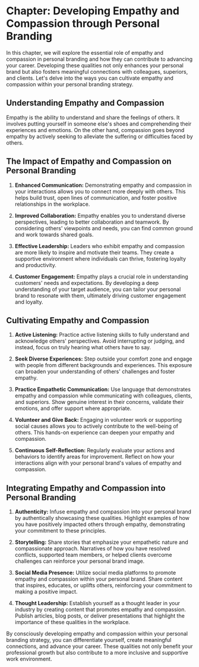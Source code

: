 Chapter: Developing Empathy and Compassion through Personal Branding
====================================================================

In this chapter, we will explore the essential role of empathy and compassion in personal branding and how they can contribute to advancing your career. Developing these qualities not only enhances your personal brand but also fosters meaningful connections with colleagues, superiors, and clients. Let's delve into the ways you can cultivate empathy and compassion within your personal branding strategy.

Understanding Empathy and Compassion
------------------------------------

Empathy is the ability to understand and share the feelings of others. It involves putting yourself in someone else's shoes and comprehending their experiences and emotions. On the other hand, compassion goes beyond empathy by actively seeking to alleviate the suffering or difficulties faced by others.

The Impact of Empathy and Compassion on Personal Branding
---------------------------------------------------------

1. **Enhanced Communication:** Demonstrating empathy and compassion in your interactions allows you to connect more deeply with others. This helps build trust, open lines of communication, and foster positive relationships in the workplace.

2. **Improved Collaboration:** Empathy enables you to understand diverse perspectives, leading to better collaboration and teamwork. By considering others' viewpoints and needs, you can find common ground and work towards shared goals.

3. **Effective Leadership:** Leaders who exhibit empathy and compassion are more likely to inspire and motivate their teams. They create a supportive environment where individuals can thrive, fostering loyalty and productivity.

4. **Customer Engagement:** Empathy plays a crucial role in understanding customers' needs and expectations. By developing a deep understanding of your target audience, you can tailor your personal brand to resonate with them, ultimately driving customer engagement and loyalty.

Cultivating Empathy and Compassion
----------------------------------

1. **Active Listening:** Practice active listening skills to fully understand and acknowledge others' perspectives. Avoid interrupting or judging, and instead, focus on truly hearing what others have to say.

2. **Seek Diverse Experiences:** Step outside your comfort zone and engage with people from different backgrounds and experiences. This exposure can broaden your understanding of others' challenges and foster empathy.

3. **Practice Empathetic Communication:** Use language that demonstrates empathy and compassion while communicating with colleagues, clients, and superiors. Show genuine interest in their concerns, validate their emotions, and offer support where appropriate.

4. **Volunteer and Give Back:** Engaging in volunteer work or supporting social causes allows you to actively contribute to the well-being of others. This hands-on experience can deepen your empathy and compassion.

5. **Continuous Self-Reflection:** Regularly evaluate your actions and behaviors to identify areas for improvement. Reflect on how your interactions align with your personal brand's values of empathy and compassion.

Integrating Empathy and Compassion into Personal Branding
---------------------------------------------------------

1. **Authenticity:** Infuse empathy and compassion into your personal brand by authentically showcasing these qualities. Highlight examples of how you have positively impacted others through empathy, demonstrating your commitment to these principles.

2. **Storytelling:** Share stories that emphasize your empathetic nature and compassionate approach. Narratives of how you have resolved conflicts, supported team members, or helped clients overcome challenges can reinforce your personal brand image.

3. **Social Media Presence:** Utilize social media platforms to promote empathy and compassion within your personal brand. Share content that inspires, educates, or uplifts others, reinforcing your commitment to making a positive impact.

4. **Thought Leadership:** Establish yourself as a thought leader in your industry by creating content that promotes empathy and compassion. Publish articles, blog posts, or deliver presentations that highlight the importance of these qualities in the workplace.

By consciously developing empathy and compassion within your personal branding strategy, you can differentiate yourself, create meaningful connections, and advance your career. These qualities not only benefit your professional growth but also contribute to a more inclusive and supportive work environment.
